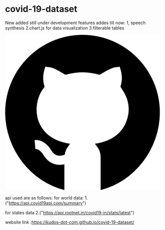 # covid-19-dataset 
New added 
still under development
 features addes till now:
 1, speech synthesis
 2.chart.js for data visualization
 3.filterable tables 
 
 ![](public/images/github.png)
 
 api used are as follows:
 for world data:
 1.("https://api.covid19api.com/summary")
 
 for states data
2.("https://api.rootnet.in/covid19-in/stats/latest")

website link :https://kudos-dot-com.github.io/covid-19-dataset/


 
 
